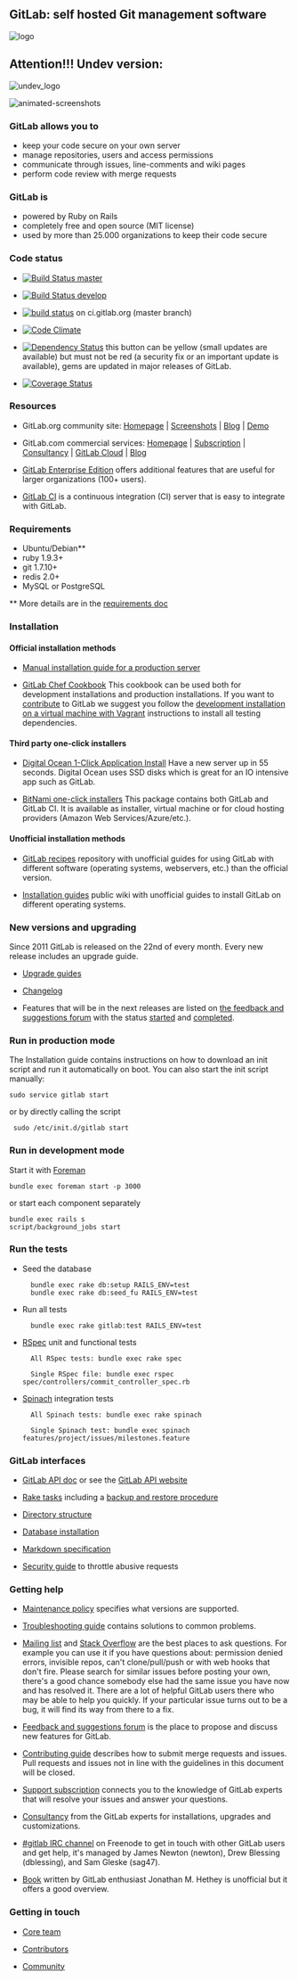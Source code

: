## GitLab: self hosted Git management software

![logo](https://gitlab.com/gitlab-org/gitlab-ce/raw/master/public/gitlab_logo.png)

## Attention!!! Undev version:

![undev_logo](https://raw.github.com/zzet/gitlabhq/d75ecd787b477b3cb08a38f22767eeb106b90f26/public/undev_gitlab_logo.png)

![animated-screenshots](https://gist.github.com/fnkr/2f9badd56bfe0ed04ee7/raw/4f48806fbae97f556c2f78d8c2d299c04500cb0d/compiled.gif)

### GitLab allows you to
 * keep your code secure on your own server
 * manage repositories, users and access permissions
 * communicate through issues, line-comments and wiki pages
 * perform code review with merge requests

### GitLab is

* powered by Ruby on Rails
* completely free and open source (MIT license)
* used by more than 25.000 organizations to keep their code secure

### Code status

* [![Build Status master](https://travis-ci.org/zzet/gitlabhq.png?branch=master)](https://travis-ci.org/zzet/gitlabhq)

* [![Build Status develop](https://travis-ci.org/zzet/gitlabhq.png?branch=develop)](https://travis-ci.org/zzet/gitlabhq)

* [![build status](http://ci.gitlab.org/projects/1/status.png?ref=master)](http://ci.gitlab.org/projects/1?ref=master) on ci.gitlab.org (master branch)

* [![Code Climate](https://codeclimate.com/github/gitlabhq/gitlabhq.png)](https://codeclimate.com/github/gitlabhq/gitlabhq)

* [![Dependency Status](https://gemnasium.com/gitlabhq/gitlabhq.png)](https://gemnasium.com/gitlabhq/gitlabhq) this button can be yellow (small updates are available) but must not be red (a security fix or an important update is available), gems are updated in major releases of GitLab.

* [![Coverage Status](https://coveralls.io/repos/gitlabhq/gitlabhq/badge.png?branch=master)](https://coveralls.io/r/gitlabhq/gitlabhq)

### Resources

* GitLab.org community site: [Homepage](http://gitlab.org) | [Screenshots](http://gitlab.org/screenshots/) | [Blog](http://blog.gitlab.org/) | [Demo](http://demo.gitlabhq.com/users/sign_in)

* GitLab.com commercial services: [Homepage](http://www.gitlab.com/) | [Subscription](http://www.gitlab.com/subscription/) | [Consultancy](http://www.gitlab.com/consultancy/) | [GitLab Cloud](http://www.gitlab.com/cloud/) | [Blog](http://blog.gitlab.com/)

* [GitLab Enterprise Edition](https://www.gitlab.com/features/) offers additional features that are useful for larger organizations (100+ users).

* [GitLab CI](https://gitlab.com/gitlab-org/gitlab-ci/blob/master/README.md) is a continuous integration (CI) server that is easy to integrate with GitLab.

### Requirements

* Ubuntu/Debian**
* ruby 1.9.3+
* git 1.7.10+
* redis 2.0+
* MySQL or PostgreSQL

** More details are in the [requirements doc](doc/install/requirements.md)

### Installation

#### Official installation methods

* [Manual installation guide for a production server](doc/install/installation.md)

* [GitLab Chef Cookbook](https://gitlab.com/gitlab-org/cookbook-gitlab/blob/master/README.md) This cookbook can be used both for development installations and production installations. If you want to [contribute](CONTRIBUTE.md) to GitLab we suggest you follow the [development installation on a virtual machine with Vagrant](https://gitlab.com/gitlab-org/cookbook-gitlab/blob/master/doc/development.md) instructions to install all testing dependencies.

#### Third party one-click installers

* [Digital Ocean 1-Click Application Install](https://www.digitalocean.com/blog_posts/host-your-git-repositories-in-55-seconds-with-gitlab) Have a new server up in 55 seconds. Digital Ocean uses SSD disks which is great for an IO intensive app such as GitLab.

* [BitNami one-click installers](http://bitnami.com/stack/gitlab) This package contains both GitLab and GitLab CI. It is available as installer, virtual machine or for cloud hosting providers (Amazon Web Services/Azure/etc.).

#### Unofficial installation methods

* [GitLab recipes](https://gitlab.com/gitlab-org/gitlab-recipes/) repository with unofficial guides for using GitLab with different software (operating systems, webservers, etc.) than the official version.

* [Installation guides](https://github.com/gitlabhq/gitlab-public-wiki/wiki/Unofficial-Installation-Guides) public wiki with unofficial guides to install GitLab on different operating systems.

### New versions and upgrading

Since 2011 GitLab is released on the 22nd of every month. Every new release includes an upgrade guide.

* [Upgrade guides](doc/update)

* [Changelog](CHANGELOG)

* Features that will be in the next releases are listed on [the feedback and suggestions forum](http://feedback.gitlab.com/forums/176466-general) with the status [started](http://feedback.gitlab.com/forums/176466-general/status/796456) and [completed](http://feedback.gitlab.com/forums/176466-general/status/796457).

### Run in production mode

The Installation guide contains instructions on how to download an init script and run it automatically on boot. You can also start the init script manually:

    sudo service gitlab start

or by directly calling the script

     sudo /etc/init.d/gitlab start

### Run in development mode

Start it with [Foreman](https://github.com/ddollar/foreman)

    bundle exec foreman start -p 3000

or start each component separately

    bundle exec rails s
    script/background_jobs start

### Run the tests

* Seed the database

        bundle exec rake db:setup RAILS_ENV=test
        bundle exec rake db:seed_fu RAILS_ENV=test

* Run all tests

        bundle exec rake gitlab:test RAILS_ENV=test

* [RSpec](http://rspec.info/) unit and functional tests

        All RSpec tests: bundle exec rake spec

        Single RSpec file: bundle exec rspec spec/controllers/commit_controller_spec.rb

* [Spinach](https://github.com/codegram/spinach) integration tests

        All Spinach tests: bundle exec rake spinach

        Single Spinach test: bundle exec spinach features/project/issues/milestones.feature


### GitLab interfaces

* [GitLab API doc](doc/api/README.md) or see the [GitLab API website](http://api.gitlab.org/)

* [Rake tasks](doc/raketasks) including a [backup and restore procedure](doc/raketasks/backup_restore.md)

* [Directory structure](doc/install/structure.md)

* [Database installation](doc/install/databases.md)

* [Markdown specification](doc/markdown/markdown.md)

* [Security guide](doc/security/rack_attack.md) to throttle abusive requests

### Getting help

* [Maintenance policy](MAINTENANCE.md) specifies what versions are supported.

* [Troubleshooting guide](https://github.com/gitlabhq/gitlab-public-wiki/wiki/Trouble-Shooting-Guide) contains solutions to common problems.

* [Mailing list](https://groups.google.com/forum/#!forum/gitlabhq) and [Stack Overflow](http://stackoverflow.com/questions/tagged/gitlab) are the best places to ask questions. For example you can use it if you have questions about: permission denied errors, invisible repos, can't clone/pull/push or with web hooks that don't fire. Please search for similar issues before posting your own, there's a good chance somebody else had the same issue you have now and has resolved it. There are a lot of helpful GitLab users there who may be able to help you quickly. If your particular issue turns out to be a bug, it will find its way from there to a fix.

* [Feedback and suggestions forum](http://feedback.gitlab.com) is the place to propose and discuss new features for GitLab.

* [Contributing guide](https://gitlab.com/gitlab-org/gitlab-ce/blob/master/CONTRIBUTING.md) describes how to submit merge requests and issues. Pull requests and issues not in line with the guidelines in this document will be closed.

* [Support subscription](http://www.gitlab.com/subscription/) connects you to the knowledge of GitLab experts that will resolve your issues and answer your questions.

* [Consultancy](http://www.gitlab.com/consultancy/) from the GitLab experts for installations, upgrades and customizations.

* [#gitlab IRC channel](http://www.freenode.net/) on Freenode to get in touch with other GitLab users and get help, it's managed by James Newton (newton), Drew Blessing (dblessing), and Sam Gleske (sag47).

* [Book](http://www.packtpub.com/gitlab-repository-management/book) written by GitLab enthusiast Jonathan M. Hethey is unofficial but it offers a good overview.


### Getting in touch

* [Core team](http://gitlab.org/team/)

* [Contributors](http://contributors.gitlab.org/)

* [Community](http://gitlab.org/community/)
